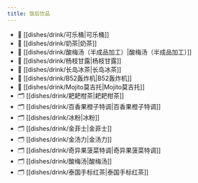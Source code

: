 ```yaml
---
title: 饭后饮品
---
```

- 📄 [[dishes/drink/可乐桶|可乐桶]]
- 📄 [[dishes/drink/奶茶|奶茶]]
- 📄 [[dishes/drink/酸梅汤（半成品加工）|酸梅汤（半成品加工）]]
- 📄 [[dishes/drink/杨枝甘露|杨枝甘露]]
- 📄 [[dishes/drink/长岛冰茶|长岛冰茶]]
- 📄 [[dishes/drink/B52轰炸机|B52轰炸机]]
- 📄 [[dishes/drink/Mojito莫吉托|Mojito莫吉托]]
- 🗂️ [[dishes/drink/耙耙柑茶|耙耙柑茶]]
- 🗂️ [[dishes/drink/百香果橙子特调|百香果橙子特调]]
- 🗂️ [[dishes/drink/冰粉|冰粉]]
- 🗂️ [[dishes/drink/金菲士|金菲士]]
- 🗂️ [[dishes/drink/金汤力|金汤力]]
- 🗂️ [[dishes/drink/奇异果菠菜特调|奇异果菠菜特调]]
- 🗂️ [[dishes/drink/酸梅汤|酸梅汤]]
- 🗂️ [[dishes/drink/泰国手标红茶|泰国手标红茶]]